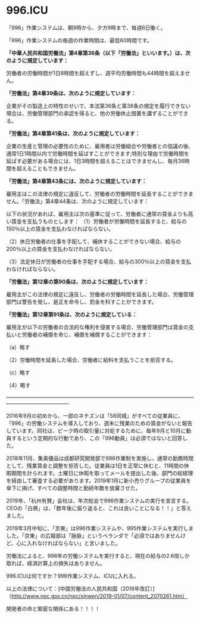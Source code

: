 996.ICU
===

「996」作業システムは、朝9時から、夕方9時まで、毎週6日働く。

「996」作業システムの毎週の作業時間は、最低60時間です。

**「中華人民共和国労働法」第4章第36条（以下「労働法」といいます。）は、次のように規定しています：**

労働者の労働時間が1日8時間を超えずし、週平均労働時間も44時間を超えません。

**「労働法」第4章39条は、次のように規定しています：**

企業がその製造上の特性のせいで、本法第36条と第38条の規定を履行できない場合は、労働管理部門の承認を得ると、他の労働休止措置を講ずることができる。

**「労働法」第4章第41条は、次のように規定しています：**

企業の生産と管理の必要性のために、雇用者は労働組合や労働者との協議の後、通常1日1時間以内で労働時間を延ばすことができます;特別な理由で労働時間を延ばす必要がある場合には、1日3時間を超えることはできませんし、毎月36時間を超えることもできません。

**「労働法」第4章第43条には、次のように規定しています：**

雇用主はこの法律の規定に違反して、労働者の労働時間を延長することができません。「労働法」第4章44条は、次のように規定しています：

以下の状況があれば、雇用主は次の基準に従って、労働者に通常の賃金よりも高い賃金を支払うものとします：
（1）労働者が労働時間を延長すると、給与の150％以上の賃金を支払わなければならない。

（2）休日労働者の仕事を手配して、補休することができない場合、給与の200％以上の賃金を支払わなければならない。

（3）法定休日が労働者の仕事を手配する場合、給与の300％以上の賃金を支払わなければならない。

**「労働法」第12章の第90条は、次のように規定しています：**

雇用主がこの法律の規定に違反し、労働者の労働時間を延長した場合、労働管理部門は警告を発し、是正を命令し、罰金を科すことができます。

**「労働法」第12章第91条は、次のように規定している：**

雇用主が以下の労働者の合法的な権利を侵害する場合、労働管理部門は賃金の支払いと労働者の補償を命じ、補償を補償することができます：

（a）略す

（2）労働時間を延長した場合、労働者に給料を支払うことを拒否する。

（c）略す

（4）略す

————————————————————————————————————————————————

2016年9月の初めから、一部のネチズンは「58同城」がすべての従業員に、「996」の労働システムを導入しており、週末に残業のための賃金がないと報告しています。同社は、ピーク時の取引量に対処するために、毎年9月と10月に動員するという定期的な行動であり、この「996動員」は必須ではないと回答した。

2018年11月、集美優品は成都研究開発部で996作業制を実施し、通常の勤務時間として、残業賃金と調整を拒否した。従業員は1日を正常に休むと、11時間の休暇期間を計られます。土曜日に休暇を取ってメールを提出した後、部門の総経理を経由して審査する必要があります。2019年1月に新小売りグループの従業員を傘下に掲げ、すべての調整時間と勤続年数を放棄させた。

2019年、「杭州有賛」会社は、年次総会で996作業システムの実行を宣言する。CEOの「白鴉」は、「数年後に振り返ると、これは良いことになる！！」と答えました。

2019年3月中旬に、「京東」は996作業システムや、995作業システムを実行しました。「京東」の広報部は「脉脉」というベランダで「必須ではありませんけど、心に入れなければならない」と言いました。

労働法によると、996年の労働システムを実行すると、現在の給与の2.6倍しか取れば、経済計算上の損失はありません。

996.ICUは何ですか？996作業システム、ICUに入れる。

以上の法律について：[中国労働法の人民共和国（2018年改訂）]（http://www.npc.gov.cn/npc/xinwen/2019-01/07/content_2070261.htm）

開発者の命と緊密な関係にある！！！！
